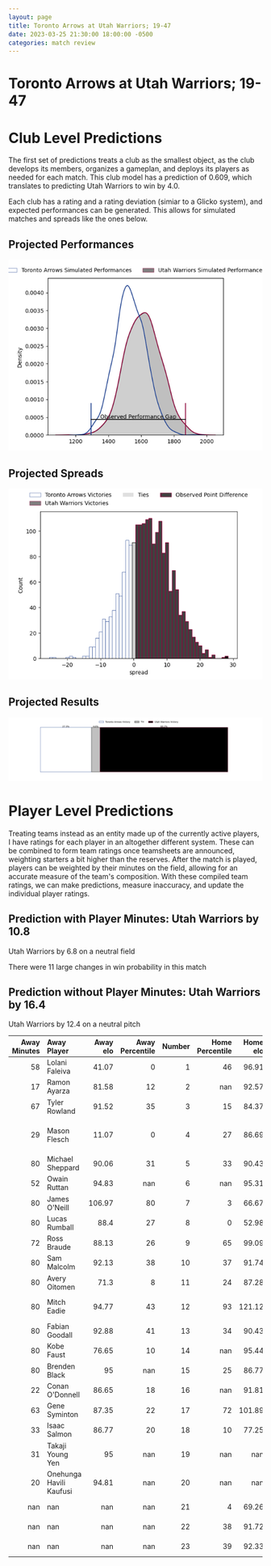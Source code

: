 ```yaml
---  
layout: page  
title: Toronto Arrows at Utah Warriors; 19-47  
date: 2023-03-25 21:30:00 18:00:00 -0500  
categories: match review  
---
```

# Toronto Arrows at Utah Warriors; 19-47

# Club Level Predictions


The first set of predictions treats a club as the smallest object, as the club develops its members, organizes a gameplan, and deploys its players as needed for each match. This club model has a prediction of 0.609, which translates to predicting Utah Warriors to win by 4.0.

Each club has a rating and a rating deviation (simiar to a Glicko system), and expected performances can be generated. This allows for simulated matches and spreads like the ones below.
## Projected Performances


![Projected Performances](plots/performances_2023-03-25-UtahWarriors-TorontoArrows.png)
## Projected Spreads


![Projected Spreads](plots/spreads_2023-03-25-UtahWarriors-TorontoArrows.png)
## Projected Results


![Projected Results](plots/resultbar_2023-03-25-UtahWarriors-TorontoArrows.png)
# Player Level Predictions


Treating teams instead as an entity made up of the currently active players, I have ratings for each player in an altogether different system. These can be combined to form team ratings once teamsheets are announced, weighting starters a bit higher than the reserves. After the match is played, players can be weighted by their minutes on the field, allowing for an accurate measure of the team's composition. With these compiled team ratings, we can make predictions, measure inaccuracy, and update the individual player ratings.
## Prediction with Player Minutes: Utah Warriors by 10.8


Utah Warriors by 6.8 on a neutral field

There were 11 large changes in win probability in this match
## Prediction without Player Minutes: Utah Warriors by 16.4


Utah Warriors by 12.4 on a neutral pitch



|   Away Minutes | Away Player             |   Away elo |   Away Percentile |   Number |   Home Percentile |   Home elo | Home Player             |   Home Minutes |
|---------------:|:------------------------|-----------:|------------------:|---------:|------------------:|-----------:|:------------------------|---------------:|
|             58 | Lolani Faleiva          |      41.07 |                 0 |        1 |                46 |      96.91 | Emerson Prior           |             52 |
|             17 | Ramon Ayarza            |      81.58 |                12 |        2 |               nan |      92.57 | Joey Backe              |             52 |
|             67 | Tyler Rowland           |      91.52 |                35 |        3 |                15 |      84.37 | Angus McLellan          |             80 |
|             29 | Mason Flesch            |      11.07 |                 0 |        4 |                27 |      86.69 | Jurie George van Vuuren |             52 |
|             80 | Michael Sheppard        |      90.06 |                31 |        5 |                33 |      90.43 | Jamie Lane              |             80 |
|             52 | Owain Ruttan            |      94.83 |               nan |        6 |               nan |      95.31 | Jeremiah Noaese         |             80 |
|             80 | James O'Neill           |     106.97 |                80 |        7 |                 3 |      66.67 | Lance Williams          |             70 |
|             80 | Lucas Rumball           |      88.4  |                27 |        8 |                 0 |      52.98 | Thomas Tu'avao          |             80 |
|             72 | Ross Braude             |      88.13 |                26 |        9 |                65 |      99.09 | Zion Going              |             63 |
|             80 | Sam Malcolm             |      92.13 |                38 |       10 |                37 |      91.74 | Joel Hodgson            |             80 |
|             80 | Avery Oitomen           |      71.3  |                 8 |       11 |                24 |      87.28 | Joseph Mano             |             80 |
|             80 | Mitch Eadie             |      94.77 |                43 |       12 |                93 |     121.12 | Tyler Luke Fisher       |             80 |
|             80 | Fabian Goodall          |      92.88 |                41 |       13 |                34 |      90.43 | Mika Kruse              |             80 |
|             80 | Kobe Faust              |      76.65 |                10 |       14 |               nan |      95.44 | Logan Tago              |             52 |
|             80 | Brenden Black           |      95    |               nan |       15 |                25 |      86.77 | Caleb Makene            |             80 |
|             22 | Conan O'Donnell         |      86.65 |                18 |       16 |               nan |      91.81 | Olive Kilifi            |             28 |
|             63 | Gene Syminton           |      87.35 |                22 |       17 |                72 |     101.89 | Chad Gough              |             28 |
|             33 | Isaac Salmon            |      86.77 |                20 |       18 |                10 |      77.25 | Saia Uhila              |             28 |
|             31 | Takaji Young Yen        |      95    |               nan |       19 |               nan |     nan    | nan                     |            nan |
|             20 | Onehunga Havili Kaufusi |      94.81 |               nan |       20 |               nan |     nan    | nan                     |            nan |
|            nan | nan                     |     nan    |               nan |       21 |                 4 |      69.26 | Bailey Wilson           |             10 |
|            nan | nan                     |     nan    |               nan |       22 |                38 |      91.72 | Connor McLeod           |             17 |
|            nan | nan                     |     nan    |               nan |       23 |                39 |      92.33 | Paul Lasike             |             28 |

